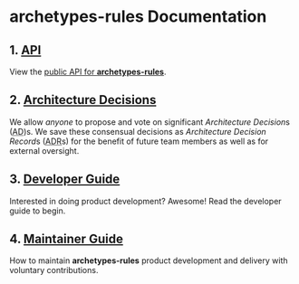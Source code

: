 # **archetypes-rules** Documentation

## 1. [API][api-url]

View the [public API for **archetypes-rules**][api-url].

## 2. [Architecture Decisions](./adr/README.md)

We allow _anyone_ to propose and vote on significant
<dfn id="def-architecture-decision" title="An architecture decision (AD) is a software design choice that addresses a significant requirement.">Architecture
Decision</dfn>s (<abbr title="Architecture Decision">AD</abbr>)s. We save these
consensual decisions as <dfn id="def-architecture-decision-records">Architecture
Decision Record</dfn>s
(<abbr title="An architecture decision record (ADR) is a document that captures an important architectural decision made along with its context and consequences.">ADR</abbr>s)
for the benefit of future team members as well as for external oversight.

## 3. [Developer Guide](./developer-guide/README.md)

Interested in doing product development? Awesome! Read the developer guide to
begin.

## 4. [Maintainer Guide](maintainer-guide/README.md)

How to maintain **archetypes-rules** product development and delivery with
voluntary contributions.

[api-url]: ./api/archetypes-rules/1.0.0/index.html
